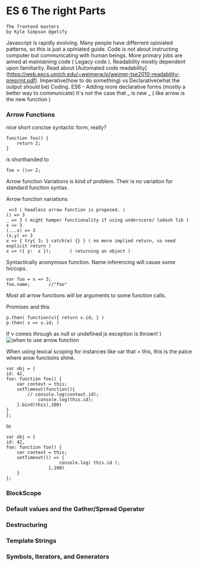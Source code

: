 
# ES 6 The right Parts
	The frontend masters
	by Kyle Simpson @getify

Javascript is rapidly evolving. Many people have differrent opiniated patterns, so this is just a opiniated guide.
Code is not about instructing computer but communicating with human beings. More primary jobs are aimed at maintaining code ( Legacy code ). Readability mostly dependent upon familiarity. Read about [Automated code readability] (https://web.eecs.umich.edu/~weimerw/p/weimer-tse2010-readability-preprint.pdf). Imperative(how to do something) vs Declarative(what the output should be) Coding.
	ES6 - Adding more declarative forms (mostly a better way to communicate)
	It's not the case that _ is new _ ( like arrow is the new function )

### Arrow Functions
nice short concise syntactic form, really?

    function foo() {
	    return 2;
	}

is shorthanded to

    foo = ()=> 2;
    
Arrow function Variations is kind of problem.
Their is no variation for standard function syntax.

Arrow function variations

     =>3 ( headless arrow function is proposed. )
    () => 3 
    _ => 3 ( might hamper functionality if using underscore/ lodash lib )
    x => 3
    (...x) => 3
	(x,y) => 3 
	x => { try{ 3; } catch(e) {} } ( no more implied return, so need explicit return )
	x => ({ y:  x });		( returning an object )
Syntactically anonymous function.
Name inferencing will cause some hiccups.

	var foo = x => 3;
	foo.name;		//"foo"
Most all arrow functions will be arguments to some function calls.

Promises and this
	
	p.then( function(v){ return v.id; } )
	p.then( v => v.id; )
If v comes through as null or undefined js exception is thrown!
)
![when to use arrow function](https://raw.githubusercontent.com/getify/You-Dont-Know-JS/master/es6%20%26%20beyond/fig1.png)

When using lexical scoping for instances like var that = this, this is the palce where arow functoins shine.

	var obj = {
	id: 42,
	foo: function foo() {
		var context = this;
		setTimeout(function(){
			// console.log(context.id);
				console.log(this.id);
		}.bind(this),100)
	}
	};

to

	var obj = {
	id: 42,
	foo: function foo() {
		var context = this;
		setTimeout(() => {
						console.log( this.id );
					},100)
		}
	};



### BlockScope
### Default values and the Gather/Spread Operator
### Destructuring
### Template Strings
### Symbols, Iterators, and Generators
